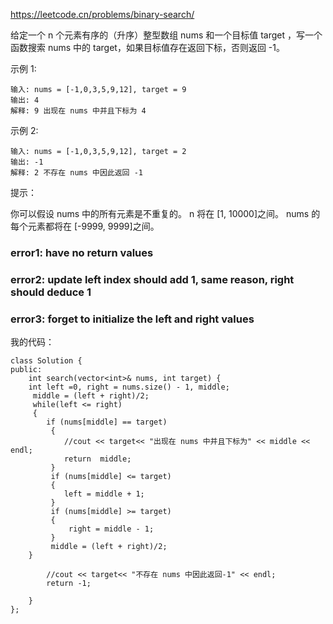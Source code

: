 https://leetcode.cn/problems/binary-search/

给定一个 n 个元素有序的（升序）整型数组 nums 和一个目标值 target  ，写一个函数搜索 nums 中的 target，如果目标值存在返回下标，否则返回 -1。

示例 1:
```
输入: nums = [-1,0,3,5,9,12], target = 9     
输出: 4       
解释: 9 出现在 nums 中并且下标为 4     
```
示例 2:
```
输入: nums = [-1,0,3,5,9,12], target = 2     
输出: -1        
解释: 2 不存在 nums 中因此返回 -1        
```
提示：

你可以假设 nums 中的所有元素是不重复的。
n 将在 [1, 10000]之间。
nums 的每个元素都将在 [-9999, 9999]之间。

### error1: have no return values

### error2: update left index should add 1, same reason, right should deduce 1

### error3: forget to initialize the left and right values

我的代码：
```
class Solution {
public:
    int search(vector<int>& nums, int target) {
	int left =0, right = nums.size() - 1, middle;
     middle = (left + right)/2;
     while(left <= right)
     {
     	if (nums[middle] == target)
         {
         	//cout << target<< "出现在 nums 中并且下标为" << middle << endl;
         	return  middle;
         }
         if (nums[middle] <= target)
         {
         	left = middle + 1;
         }
         if (nums[middle] >= target)
         {
         	 right = middle - 1;
         }
         middle = (left + right)/2;
    }
    
        //cout << target<< "不存在 nums 中因此返回-1" << endl;
        return -1;
        
    }
}; 
```
